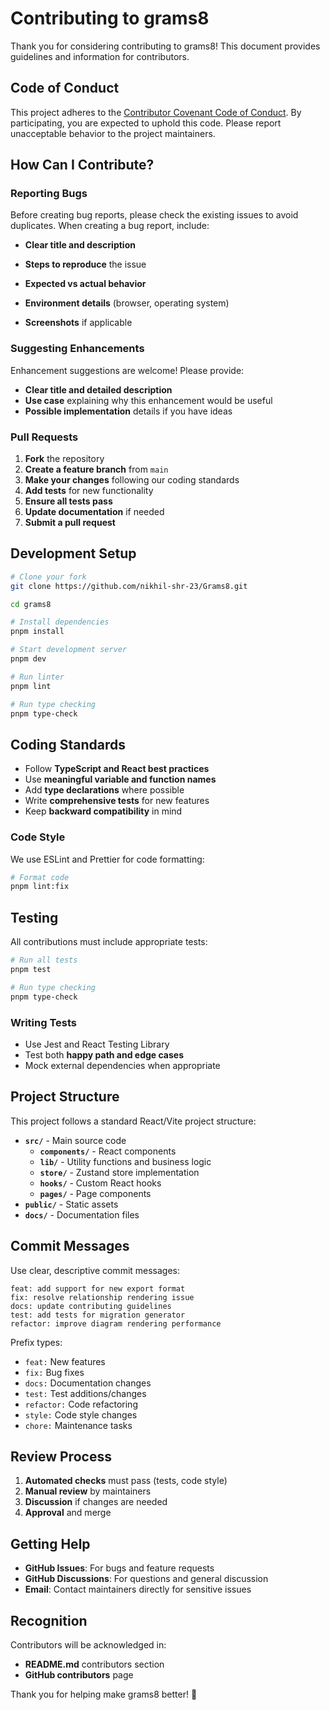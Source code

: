 # Contributing to grams8

Thank you for considering contributing to grams8! This document provides guidelines and information for contributors.

## Code of Conduct

This project adheres to the [Contributor Covenant Code of Conduct](CODE_OF_CONDUCT.md). By participating, you are expected to uphold this code. Please report unacceptable behavior to the project maintainers.

## How Can I Contribute?

### Reporting Bugs

Before creating bug reports, please check the existing issues to avoid duplicates. When creating a bug report, include:

- **Clear title and description**
- **Steps to reproduce** the issue

- **Expected vs actual behavior**
- **Environment details** (browser, operating system)
- **Screenshots** if applicable

### Suggesting Enhancements

Enhancement suggestions are welcome! Please provide:

- **Clear title and detailed description**
- **Use case** explaining why this enhancement would be useful
- **Possible implementation** details if you have ideas

### Pull Requests

1. **Fork** the repository
2. **Create a feature branch** from `main`
3. **Make your changes** following our coding standards
4. **Add tests** for new functionality
5. **Ensure all tests pass**
6. **Update documentation** if needed
7. **Submit a pull request**

## Development Setup

```bash
# Clone your fork
git clone https://github.com/nikhil-shr-23/Grams8.git

cd grams8

# Install dependencies
pnpm install

# Start development server
pnpm dev

# Run linter
pnpm lint

# Run type checking
pnpm type-check
```

## Coding Standards

- Follow **TypeScript and React best practices**
- Use **meaningful variable and function names**
- Add **type declarations** where possible
- Write **comprehensive tests** for new features
- Keep **backward compatibility** in mind

### Code Style

We use ESLint and Prettier for code formatting:

```bash
# Format code
pnpm lint:fix
```

## Testing

All contributions must include appropriate tests:

```bash
# Run all tests
pnpm test

# Run type checking
pnpm type-check
```

### Writing Tests

- Use Jest and React Testing Library
- Test both **happy path and edge cases**
- Mock external dependencies when appropriate

## Project Structure

This project follows a standard React/Vite project structure:

- **`src/`** - Main source code
  - **`components/`** - React components
  - **`lib/`** - Utility functions and business logic
  - **`store/`** - Zustand store implementation
  - **`hooks/`** - Custom React hooks
  - **`pages/`** - Page components
- **`public/`** - Static assets
- **`docs/`** - Documentation files

## Commit Messages

Use clear, descriptive commit messages:

```
feat: add support for new export format
fix: resolve relationship rendering issue
docs: update contributing guidelines
test: add tests for migration generator
refactor: improve diagram rendering performance
```

Prefix types:
- `feat:` New features
- `fix:` Bug fixes
- `docs:` Documentation changes
- `test:` Test additions/changes
- `refactor:` Code refactoring
- `style:` Code style changes
- `chore:` Maintenance tasks

## Review Process

1. **Automated checks** must pass (tests, code style)
2. **Manual review** by maintainers
3. **Discussion** if changes are needed
4. **Approval** and merge

## Getting Help

- **GitHub Issues**: For bugs and feature requests
- **GitHub Discussions**: For questions and general discussion
- **Email**: Contact maintainers directly for sensitive issues

## Recognition

Contributors will be acknowledged in:
- **README.md** contributors section
- **GitHub contributors** page

Thank you for helping make grams8 better! 🚀